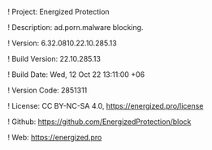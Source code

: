 ! Project: Energized Protection

! Description: ad.porn.malware blocking.

! Version: 6.32.0810.22.10.285.13

! Build Version: 22.10.285.13

! Build Date: Wed, 12 Oct 22 13:11:00 +06

! Version Code: 2851311

! License: CC BY-NC-SA 4.0, https://energized.pro/license

! Github: https://github.com/EnergizedProtection/block

! Web: https://energized.pro
